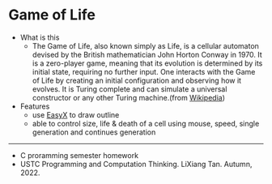 # Game of Life
- What is this
  - The Game of Life, also known simply as Life, is a cellular automaton devised by the British mathematician John Horton Conway in 1970. It is a zero-player game, meaning that its evolution is determined by its initial state, requiring no further input. One interacts with the Game of Life by creating an initial configuration and observing how it evolves. It is Turing complete and can simulate a universal constructor or any other Turing machine.(from [Wikipedia](https://en.wikipedia.org/wiki/Conway%27s_Game_of_Life))
- Features
  - use [EasyX](https://easyx.cn/) to draw outline
  - able to control size, life & death of a cell using mouse, speed, single generation and continues generation
---
- C proramming semester homework
- USTC Programming and Computation Thinking. LiXiang Tan. Autumn, 2022.

